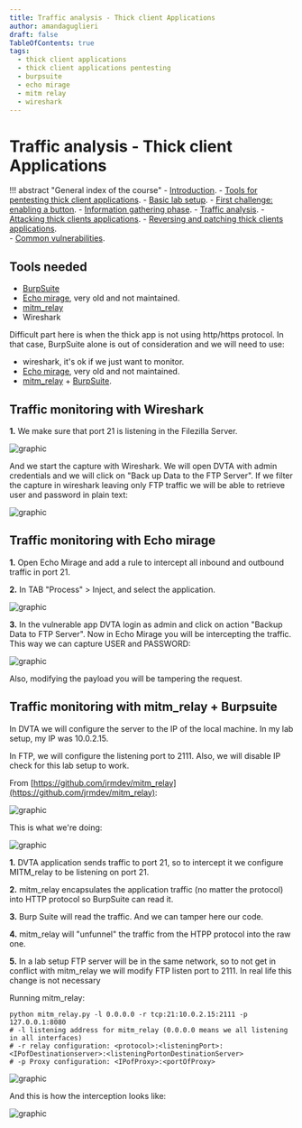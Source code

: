 ```yaml
---
title: Traffic analysis - Thick client Applications 
author: amandaguglieri
draft: false
TableOfContents: true
tags:
  - thick client applications
  - thick client applications pentesting
  - burpsuite
  - echo mirage
  - mitm relay
  - wireshark
---
```


# Traffic analysis - Thick client Applications 

!!! abstract "General index of the course"
    - [Introduction](../thick-applications/index.md).
    - [Tools for pentesting thick client applications](tools-for-thick-apps.md).
    - [Basic lab setup](tca-basic-lab-setup.md).
    - [First challenge: enabling a button](tca-first-challenge.md).
    - [Information gathering phase](tca-information-gathering-phase.md).
    - [Traffic analysis](tca-traffic-analysis.md).
    - [Attacking thick clients applications](tca-attacking-thick-clients-applications.md).
    - [Reversing and patching thick clients applications](tca-reversing-and-patching.md).    
    - [Common vulnerabilities](tca-common-vulnerabilities.md).



## Tools needed

- [BurpSuite](../burpsuite.md)
- [Echo mirage](../echo-mirage.md), very old and not maintained.
- [mitm_relay](../mitm-relay.md) 
- Wireshark

Difficult part here is when the thick app is not using http/https protocol. In that case, BurpSuite alone is out of consideration and we will need to use:

- wireshark, it's ok if we just want to monitor. 
- [Echo mirage](../echo-mirage.md), very old and not maintained.
- [mitm_relay](../mitm-relay.md) + [BurpSuite](../burpsuite.md).

## Traffic monitoring with Wireshark

**1.** We make sure  that port 21 is listening in the Filezilla Server.

![graphic](../img/tca-31.png)

And we start the capture with Wireshark. We will open DVTA with admin credentials and we will click on "Back up Data to the FTP Server". If we filter the capture in wireshark leaving only FTP traffic we will be able to retrieve user and password in plain text:

![graphic](../img/tca-32.png)


## Traffic monitoring with Echo mirage

**1.** Open Echo Mirage and add a rule to intercept all inbound and outbound traffic in port 21.

**2.**  In TAB "Process" > Inject, and select the application.

![graphic](../img/tca-35.png)

**3.** In the vulnerable app DVTA login as admin and click on action "Backup Data to FTP Server". Now in Echo Mirage you will be intercepting the traffic. This way we can capture USER and PASSWORD:

![graphic](../img/tca-34.png)

Also, modifying the payload you will be tampering the request.

## Traffic monitoring with mitm_relay + Burpsuite

In DVTA we will configure the server to the IP of the local machine. In my lab setup, my IP was 10.0.2.15.

In FTP, we will configure the listening port to 2111. Also, we will disable IP check for this lab setup to work.

From [https://github.com/jrmdev/mitm_relay](https://github.com/jrmdev/mitm_relay):

![graphic](../img/tca-39.png)


This is what we're doing:

![graphic](../img/tca-38.png)

**1.** DVTA application sends traffic to port 21, so to intercept it we configure MITM_relay to be listening on port 21.

**2.** mitm_relay encapsulates the application traffic (no matter the protocol) into HTTP protocol so BurpSuite can read it.

**3.** Burp Suite will read the traffic. And we can tamper here our code.

**4.** mitm_relay will "unfunnel" the traffic from the HTPP protocol into the raw one.

**5.** In a lab setup FTP server will be in the same network, so to not get in conflict with mitm_relay we will modify FTP listen port to 2111. In real life this change is not necessary


Running mitm_relay:

```
python mitm_relay.py -l 0.0.0.0 -r tcp:21:10.0.2.15:2111 -p 127.0.0.1:8080
# -l listening address for mitm_relay (0.0.0.0 means we all listening in all interfaces)
# -r relay configuration: <protocol>:<listeningPort>:<IPofDestinationserver>:<listeningPortonDestinationServer>
# -p Proxy configuration: <IPofProxy>:<portOfProxy> 
```


![graphic](../img/tca-36.png)

And this is how the interception looks like:

![graphic](../img/tca-37.png)

